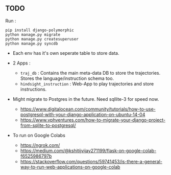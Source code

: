 ## TODO 
Run :
```
pip install django-polymorphic
python manage.py migrate
python manage.py createsuperuser
python manage.py syncdb

```
+ Each env has it's own seperate table to store data.
+ 2 Apps :
  - `traj_db` : Contains the main meta-data DB to store the trajectories. Stores the language/instruction schema too.
  - `hindsight_instruction` : Web-App to play trajectories and store instructions.

+ Might migrate to Postgres in the future. Need sqllite-3 for speed now.
  - https://www.digitalocean.com/community/tutorials/how-to-use-postgresql-with-your-django-application-on-ubuntu-14-04
  - https://www.vphventures.com/how-to-migrate-your-django-project-from-sqlite-to-postgresql/

+ To run on Google Colabs
  - https://ngrok.com/
  - https://medium.com/@kshitijvijay271199/flask-on-google-colab-f6525986797b
  - https://stackoverflow.com/questions/59741453/is-there-a-general-way-to-run-web-applications-on-google-colab
  
